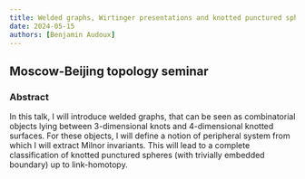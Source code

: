 ```yaml
---
title: Welded graphs, Wirtinger presentations and knotted punctured spheres
date: 2024-05-15
authors: [Benjamin Audoux]
---
```


## Moscow-Beijing topology seminar

### Abstract

In this talk, I will introduce welded graphs, that can be seen as combinatorial objects lying between 3-dimensional knots and 4-dimensional knotted surfaces. For these objects, I will define a notion of peripheral system from which I will extract Milnor invariants. This will lead to a complete classification of knotted punctured spheres (with trivially embedded boundary) up to link-homotopy.




